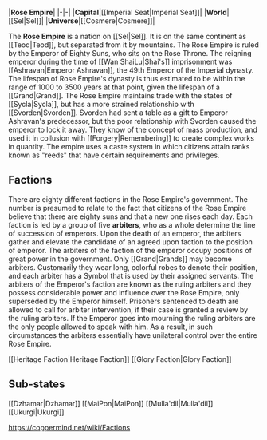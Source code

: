|**Rose Empire**|
|-|-|
|**Capital**|[[Imperial Seat\|Imperial Seat]]|
|**World**|[[Sel\|Sel]]|
|**Universe**|[[Cosmere\|Cosmere]]|

The **Rose Empire** is a nation on [[Sel\|Sel]]. It is on the same continent as [[Teod\|Teod]], but separated from it by mountains. The Rose Empire is ruled by the Emperor of Eighty Suns, who sits on the Rose Throne. The reigning emperor during the time of [[Wan ShaiLu\|Shai's]] imprisonment was [[Ashravan\|Emperor Ashravan]], the 49th Emperor of the Imperial dynasty. The lifespan of Rose Empire's dynasty is thus estimated to be within the range of 1000 to 3500 years at that point, given the lifespan of a [[Grand\|Grand]].
The Rose Empire maintains trade with the states of [[Sycla\|Sycla]], but has a more strained relationship with [[Svorden\|Svorden]]. Svorden had sent a table as a gift to Emperor Ashravan's predecessor, but the poor relationship with Svorden caused the emperor to lock it away.
They know of the concept of mass production, and used it in collusion with [[Forgery\|Remembering]] to create complex works in quantity.
The empire uses a caste system in which citizens attain ranks known as "reeds" that have certain requirements and privileges.

## Factions
There are eighty different factions in the Rose Empire's government. The number is presumed to relate to the fact that citizens of the Rose Empire believe that there are eighty suns and that a new one rises each day. Each faction is led by a group of five **arbiters**, who as a whole determine the line of succession of emperors. Upon the death of an emperor, the arbiters gather and elevate the candidate of an agreed upon faction to the position of emperor. The arbiters of the faction of the emperor occupy positions of great power in the government. Only [[Grand\|Grands]] may become arbiters. Customarily they wear long, colorful robes to denote their position, and each arbiter has a Symbol that is used by their assigned servants. The arbiters of the Emperor's faction are known as the ruling arbiters and they possess considerable power and influence over the Rose Empire, only superseded by the Emperor himself. Prisoners sentenced to death are allowed to call for arbiter intervention, if their case is granted a review by the ruling arbiters. If the Emperor goes into mourning the ruling arbiters are the only people allowed to speak with him. As a result, in such circumstances the arbiters essentially have unilateral control over the entire Rose Empire.

[[Heritage Faction\|Heritage Faction]]
[[Glory Faction\|Glory Faction]]
## Sub-states
[[Dzhamar\|Dzhamar]]
[[MaiPon\|MaiPon]]
[[Mulla'dil\|Mulla'dil]]
[[Ukurgi\|Ukurgi]]


https://coppermind.net/wiki/Factions